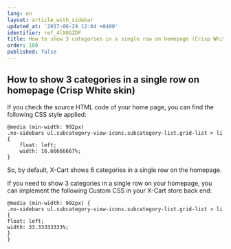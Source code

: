 ```yaml
---
lang: en
layout: article_with_sidebar
updated_at: '2017-06-29 12:04 +0400'
identifier: ref_4lX8GZDF
title: How to show 3 categories in a single row on homepage (Crisp White skin)
order: 100
published: false
---
```

##  How to show 3 categories in a single row on homepage (Crisp White skin)

If you check the source HTML code of your home page, you can find the following CSS style applied:

```
@media (min-width: 992px)
.no-sidebars ul.subcategory-view-icons.subcategory-list.grid-list > li {
    float: left;
    width: 16.66666667%;
}
```

So, by default, X-Cart shows 6 categories in a single row on the homepage.

If you need to show 3 categories in a single row on your homepage, you can implement the following Custom CSS in your X-Cart store back end:

```
@media (min-width: 992px) {
.no-sidebars ul.subcategory-view-icons.subcategory-list.grid-list > li {
float: left;
width: 33.33333333%;
}
}

```

